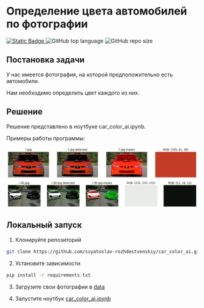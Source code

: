<h1> Определение цвета автомобилей по фотографии </h1>


<p align="left">
  <a href="https://github.com/svyatoslav-rozhdestvenskiy">
    <img alt="Static Badge" src="https://img.shields.io/badge/car_color_ai-%23000000?style=plastic&label=svyatoslav-rozhdestvenskiy&labelColor=%23008000">
  </a>
  <img alt="GitHub top language" src="https://img.shields.io/github/languages/top/svyatoslav-rozhdestvenskiy/car_color_ai?style=plastic&logoColor=008000&labelColor=008000&color=000000">
  <img alt="GitHub repo size" src="https://img.shields.io/github/repo-size/svyatoslav-rozhdestvenskiy/car_color_ai?style=plastic&labelColor=008000&color=000000">

## Постановка задачи

 У нас имеется фотография, на которой предположительно есть автомобили.

 Нам необходимо определить цвет каждого из них.

 ## Решение

 Решение представлено в ноутбуке car_color_ai.ipynb.

Примеры работы программы:


![alt text](image/image.png)
![alt text](image/image-1.png)

## Локальный запуск

1. Клонируйте репозиторий
```bash
git clone https://github.com/svyatoslav-rozhdestvenskiy/car_color_ai.git
```

2. Установите зависимости
```bash
pip install -r requirements.txt
```

3. Загрузите свои фотографии в [data](./data/)

4. Запустите ноутбук [car_color_ai.ipynb](./car_color_ai.ipynb)
